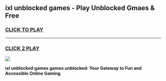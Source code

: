
## ixl unblocked games - Play Unblocked Gmaes & Free
<h3>
<a href="https://news.freeplayer.one?title=ixl_unblocked_games&ref=16F">CLICK TO PLAY</a></h3>
<hr>

<h3>
<a href="https://news.freeplayer.one?title=ixl_unblocked_games&ref=16F">CLICK 2 PLAY</a>
  
</h3>

<a href="https://news.freeplayer.one?title=ixl_unblocked_games&ref=16F/"><img src="https://clearcache.store/games.png"></a>


**ixl unblocked games games unblocked: Your Gateway to Fun and Accessible Online Gaming**
